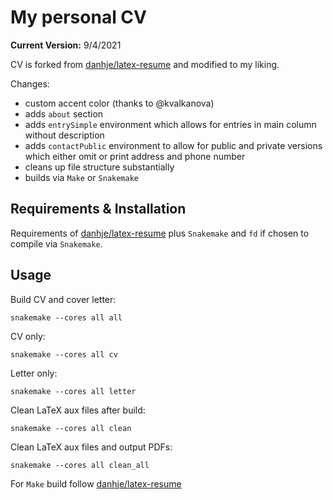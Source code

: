 # My personal CV

**Current Version:** 9/4/2021

CV is forked from [danhje/latex-resume](https://github.com/danhje/latex-resume) and modified to my liking.

Changes:

- custom accent color (thanks to @kvalkanova)
- adds `about` section
- adds `entrySimple` environment which allows for entries in main column without description
- adds `contactPublic` environment  to allow for public and private versions which either omit or print address and phone number
- cleans up file structure substantially
- builds via `Make` or `Snakemake`

## Requirements & Installation

Requirements of [danhje/latex-resume](https://github.com/danhje/latex-resume) plus `Snakemake` and `fd` if chosen to compile via `Snakemake`.

## Usage

Build CV and cover letter:

```
snakemake --cores all all
```

CV only:

```
snakemake --cores all cv
```

Letter only:

```
snakemake --cores all letter
```

Clean LaTeX aux files after build:

```
snakemake --cores all clean
```

Clean LaTeX aux files and output PDFs:

```
snakemake --cores all clean_all
```

For `Make` build follow [danhje/latex-resume](https://github.com/danhje/latex-resume)

